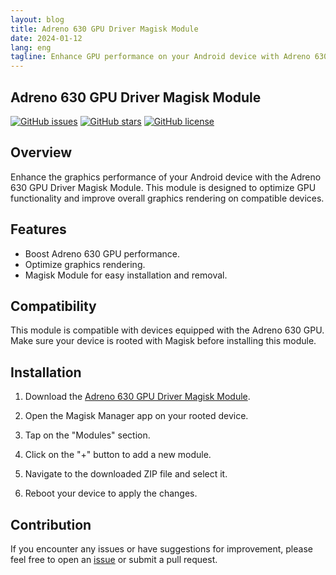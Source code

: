 ```yaml
---
layout: blog
title: Adreno 630 GPU Driver Magisk Module
date: 2024-01-12
lang: eng
tagline: Enhance GPU performance on your Android device with Adreno 630 GPU Driver Magisk Module.
---
```


## Adreno 630 GPU Driver Magisk Module

[![GitHub issues](https://img.shields.io/github/issues/Magisk-Modules-Repo/adreno-630-gpu-driver)](https://github.com/Magisk-Modules-Repo/adreno-630-gpu-driver/issues)
[![GitHub stars](https://img.shields.io/github/stars/Magisk-Modules-Repo/adreno-630-gpu-driver)](https://github.com/Magisk-Modules-Repo/adreno-630-gpu-driver/stargazers)
[![GitHub license](https://img.shields.io/github/license/Magisk-Modules-Repo/adreno-630-gpu-driver)](https://github.com/Magisk-Modules-Repo/adreno-630-gpu-driver/blob/main/LICENSE)

## Overview

Enhance the graphics performance of your Android device with the Adreno 630 GPU Driver Magisk Module. This module is designed to optimize GPU functionality and improve overall graphics rendering on compatible devices.

## Features

- Boost Adreno 630 GPU performance.
- Optimize graphics rendering.
- Magisk Module for easy installation and removal.

## Compatibility

This module is compatible with devices equipped with the Adreno 630 GPU. Make sure your device is rooted with Magisk before installing this module.

## Installation

1. Download the [Adreno 630 GPU Driver Magisk Module](https://github.com/Magisk-Modules-Repo/adreno-630-gpu-driver/releases).

2. Open the Magisk Manager app on your rooted device.

3. Tap on the "Modules" section.

4. Click on the "+" button to add a new module.

5. Navigate to the downloaded ZIP file and select it.

6. Reboot your device to apply the changes.

## Contribution

If you encounter any issues or have suggestions for improvement, please feel free to open an [issue](https://github.com/Magisk-Modules-Repo/adreno-630-gpu-driver/issues) or submit a pull request.


